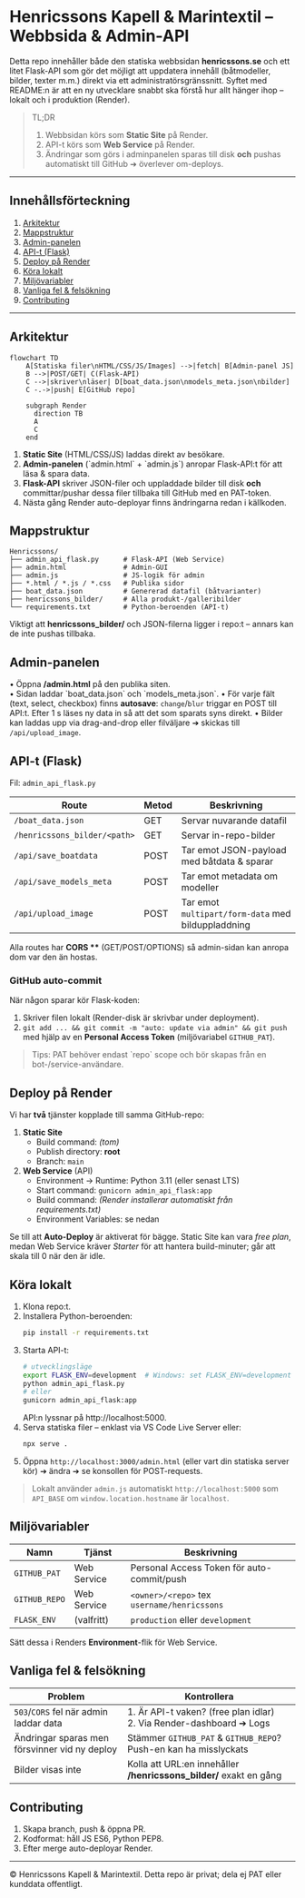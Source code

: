 # Henricssons Kapell & Marintextil – Webbsida & Admin-API

Detta repo innehåller både den statiska webbsidan **henricssons.se** och ett litet Flask-API som gör det möjligt att uppdatera innehåll (båtmodeller, bilder, texter m.m.) direkt via ett administratörsgränssnitt. Syftet med README:n är att en ny utvecklare snabbt ska förstå hur allt hänger ihop – lokalt och i produktion (Render).

> TL;DR
> 1. Webbsidan körs som **Static Site** på Render.<br/>
> 2. API-t körs som **Web Service** på Render.<br/>
> 3. Ändringar som görs i adminpanelen sparas till disk **och** pushas automatiskt till GitHub ➔ överlever om-deploys.

---

## Innehållsförteckning
1. [Arkitektur](#arkitektur)
2. [Mappstruktur](#mappstruktur)
3. [Admin-panelen](#admin-panelen)
4. [API-t (Flask)](#api-t-flask)
5. [Deploy på Render](#deploy-på-render)
6. [Köra lokalt](#köra-lokalt)
7. [Miljövariabler](#miljövariabler)
8. [Vanliga fel & felsökning](#vanliga-fel--felsökning)
9. [Contributing](#contributing)

---

## Arkitektur
```mermaid
flowchart TD
    A[Statiska filer\nHTML/CSS/JS/Images] -->|fetch| B[Admin-panel JS]
    B -->|POST/GET| C(Flask-API)
    C -->|skriver\nläser| D[boat_data.json\nmodels_meta.json\nbilder]
    C -.->|push| E[GitHub repo]

    subgraph Render
      direction TB
      A
      C
    end
```
1. **Static Site** (HTML/CSS/JS) laddas direkt av besökare.
2. **Admin-panelen** (\`admin.html\` + \`admin.js\`) anropar Flask-API:t för att läsa & spara data.
3. **Flask-API** skriver JSON-filer och uppladdade bilder till disk **och** committar/pushar dessa filer tillbaka till GitHub med en PAT-token.
4. Nästa gång Render auto-deployar finns ändringarna redan i källkoden.

## Mappstruktur
```
Henricssons/
├── admin_api_flask.py      # Flask-API (Web Service)
├── admin.html              # Admin-GUI
├── admin.js                # JS-logik för admin
├── *.html / *.js / *.css   # Publika sidor
├── boat_data.json          # Genererad datafil (båtvarianter)
├── henricssons_bilder/     # Alla produkt-/galleribilder
└── requirements.txt        # Python-beroenden (API-t)
```
Viktigt att **henricssons_bilder/** och JSON-filerna ligger i repo:t – annars kan de inte pushas tillbaka.

## Admin-panelen
• Öppna **/admin.html** på den publika siten.<br/>
• Sidan laddar \`boat_data.json\` och \`models_meta.json\`.
• För varje fält (text, select, checkbox) finns **autosave**: `change`/`blur` triggar en POST till API:t. Efter 1 s läses ny data in så att det som sparats syns direkt.
• Bilder kan laddas upp via drag-and-drop eller filväljare ➔ skickas till `/api/upload_image`.

## API-t (Flask)
Fil: `admin_api_flask.py`

| Route | Metod | Beskrivning |
|-------|-------|-------------|
| `/boat_data.json` | GET | Servar nuvarande datafil |
| `/henricssons_bilder/<path>` | GET | Servar in-repo-bilder |
| `/api/save_boatdata` | POST | Tar emot JSON-payload med båtdata & sparar |
| `/api/save_models_meta` | POST | Tar emot metadata om modeller |
| `/api/upload_image` | POST | Tar emot `multipart/form-data` med bilduppladdning |

Alla routes har **CORS \*\*** (GET/POST/OPTIONS) så admin-sidan kan anropa dom var den än hostas.

### GitHub auto-commit
När någon sparar kör Flask-koden:
1. Skriver filen lokalt (Render-disk är skrivbar under deployment).
2. `git add ... && git commit -m "auto: update via admin" && git push` med hjälp av en **Personal Access Token** (miljövariabel `GITHUB_PAT`).

> Tips: PAT behöver endast \`repo\` scope och bör skapas från en bot-/service-användare.

## Deploy på Render
Vi har **två** tjänster kopplade till samma GitHub-repo:

1. **Static Site**
   - Build command: *(tom)*
   - Publish directory: **root**
   - Branch: `main`
2. **Web Service** (API)
   - Environment → Runtime: Python 3.11 (eller senast LTS)
   - Start command: `gunicorn admin_api_flask:app`
   - Build command: *(Render installerar automatiskt från requirements.txt)*
   - Environment Variables: se nedan

Se till att **Auto-Deploy** är aktiverat för bägge. Static Site kan vara *free plan*, medan Web Service kräver *Starter* för att hantera build-minuter; går att skala till 0 när den är idle.

## Köra lokalt
1. Klona repo:t.
2. Installera Python-beroenden:
   ```bash
   pip install -r requirements.txt
   ```
3. Starta API-t:
   ```bash
   # utvecklingsläge
   export FLASK_ENV=development  # Windows: set FLASK_ENV=development
   python admin_api_flask.py
   # eller
   gunicorn admin_api_flask:app
   ```
   API:n lyssnar på http://localhost:5000.
4. Serva statiska filer – enklast via VS Code Live Server eller:
   ```bash
   npx serve .
   ```
5. Öppna `http://localhost:3000/admin.html` (eller vart din statiska server kör) ➔ ändra ➔ se konsollen för POST-requests.

> Lokalt använder `admin.js` automatiskt `http://localhost:5000` som `API_BASE` om `window.location.hostname` är `localhost`.

## Miljövariabler
| Namn | Tjänst | Beskrivning |
|------|--------|-------------|
| `GITHUB_PAT` | Web Service | Personal Access Token för auto-commit/push |
| `GITHUB_REPO` | Web Service | `<owner>/<repo>` tex `username/henricssons` |
| `FLASK_ENV` | (valfritt) | `production` eller `development` |

Sätt dessa i Rend­­ers **Environment**-flik för Web Service.

## Vanliga fel & felsökning
| Problem | Kontrollera |
|---------|-------------|
| `503`/`CORS` fel när admin laddar data | 1. Är API-t vaken? (free plan idlar) <br/>2. Via Render-dashboard ➔ Logs |
| Ändringar sparas men försvinner vid ny deploy | Stämmer `GITHUB_PAT` & `GITHUB_REPO`? Push-en kan ha misslyckats |
| Bilder visas inte | Kolla att URL:en innehåller **/henricssons_bilder/** exakt en gång |

## Contributing
1. Skapa branch, push & öppna PR.<br/>
2. Kodformat: håll JS ES6, Python PEP8.<br/>
3. Efter merge auto-deployar Render.

---
© Henricssons Kapell & Marintextil. Detta repo är privat; dela ej PAT eller kunddata offentligt. 